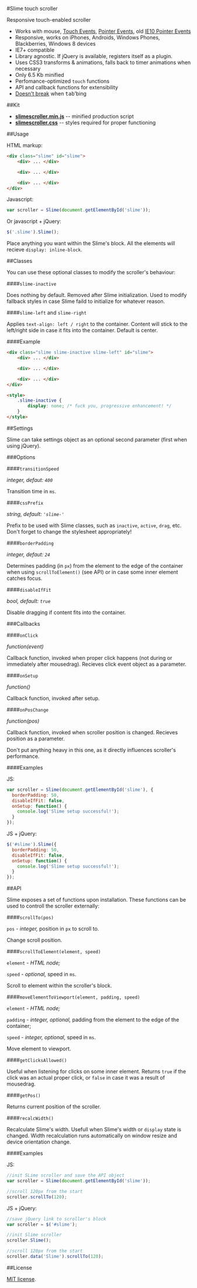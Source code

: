 #Slime touch scroller

Responsive touch-enabled scroller

- Works with mouse, [Touch Events](http://www.w3.org/TR/touch-events/), [Pointer Events](http://www.w3.org/TR/pointerevents/), old [IE10 Pointer Events](http://msdn.microsoft.com/en-us/library/ie/hh673557\(v=vs.85\).aspx)
- Responsive, works on iPhones, Androids, Windows Phones, Blackberries, Windows 8 devices
- IE7+ compatible
- Library agnostic. If jQuery is available, registers itself as a plugin.
- Uses CSS3 transforms &amp; animations, falls back to timer animations when necessary
- Only 6.5 Kb minified
- Perfomance-optimized `touch` functions
- API and callback functions for extensibility
- [Doesn't break](http://wd.dizaina.net/en/internet-maintenance/js-sliders-and-the-tab-key/) when <kbd>tab</kbd>&rsquo;bing

##Kit

- **[slimescroller.min.js](https://raw.github.com/wilddeer/SlimeScroller/master/dist/slimescroller.min.js)** -- minified production script
- **[slimescroller.css](https://raw.github.com/wilddeer/SlimeScroller/master/dist/slimescroller.css)** -- styles required for proper functioning

##Usage

HTML markup:

```html
<div class="slime" id="slime">
    <div> ... </div>

    <div> ... </div>

    <div> ... </div>
</div>
```

Javascript:

```javascript
var scroller = Slime(document.getElementById('slime'));
```

Or javascript + jQuery:

```javascript
$('.slime').Slime();
```

Place anything you want within the Slime's block. All the elements will recieve `display: inline-block`.

##Classes

You can use these optional classes to modify the scroller's behaviour:

####`slime-inactive`

Does nothing by default. Removed after Slime initialization. Used to modify fallback styles in case Slime faild to initialize for whatever reason.

####`slime-left` and `slime-right`

Applies `text-align: left / right` to the container. Content will stick to the left/right side in case it fits into the container. Default is center.

####Example

```html
<div class="slime slime-inactive slime-left" id="slime">
    <div> ... </div>

    <div> ... </div>

    <div> ... </div>
</div>

<style>
    .slime-inactive {
        display: none; /* fuck you, progressive enhancement! */
    }
</style>
```

##Settings

Slime can take settings object as an optional second parameter (first when using jQuery).

###Options

####`transitionSpeed`

*integer, defaut: `400`*

Transition time in `ms`.

####`cssPrefix`

*string, default: `'slime-'`*

Prefix to be used with Slime classes, such as `inactive`, `active`, `drag`, etc. Don't forget to change the stylesheet appropriately!

####`borderPadding`

*integer, defaut: `24`*

Determines padding (in `px`) from the element to the edge of the container when using `scrollToElement()` (see API) or in case some inner element catches focus.
      
####`disableIfFit`

*bool, default: `true`*

Disable dragging if content fits into the container.

###Callbacks

####`onClick`

*function(event)*

Callback function, invoked when proper click happens (not during or immediately after mousedrag). Recieves click event object as a parameter.

####`onSetup`

*function()*

Callback function, invoked after setup.

####`onPosChange`

*function(pos)*

Callback function, invoked when scroller position is changed. Recieves position as a parameter.

Don't put anything heavy in this one, as it directly influences scroller's performance.

####Examples

JS:

```javascript
var scroller = Slime(document.getElementById('slime'), {
  borderPadding: 50,
  disableIfFit: false,
  onSetup: function() {
    console.log('Slime setup successful!');
  }
});
```

JS + jQuery:

```javascript
$('#slime').Slime({
  borderPadding: 50,
  disableIfFit: false,
  onSetup: function() {
    console.log('Slime setup successful!');
  }
});
```

##API

Slime exposes a set of functions upon installation. These functions can be used to controll the scroller externally:

####`scrollTo(pos)`

`pos` - *integer,* position in `px` to scroll to.

Change scroll position.

####`scrollToElement(element, speed)`

`element` - *HTML node;*

`speed` - *optional,* speed in `ms`.

Scroll to element within the scroller's block.

####`moveElementToViewport(element, padding, speed)`

`element` - *HTML node;*

`padding` - *integer, optional,* padding from the element to the edge of the container;  

`speed` - *integer, optional,* speed in `ms`.

Move element to viewport.

####`getClicksAllowed()`

Useful when listening for clicks on some inner element. Returns `true` if the click was an actual proper click, or `false` in case it was a result of mousedrag.

####`getPos()`

Returns current position of the scroller.

####`recalcWidth()`

Recalculate Slime's width. Usefull when Slime's width or `display` state is changed. Width recalculation runs automatically on window resize and device orientation change.

####Examples

JS:

```javascript
//init SLime scroller and save the API object
var scroller = Slime(document.getElementById('slime'));

//scroll 120px from the start
scroller.scrollTo(120);
```

JS + jQuery:

```javascript
//save jQuery link to scroller's block
var scroller = $('#slime');

//init Slime scroller
scroller.Slime();

//scroll 120px from the start
scroller.data('Slime').scrollTo(120);
```
    
##License

[MIT license](http://opensource.org/licenses/MIT).
